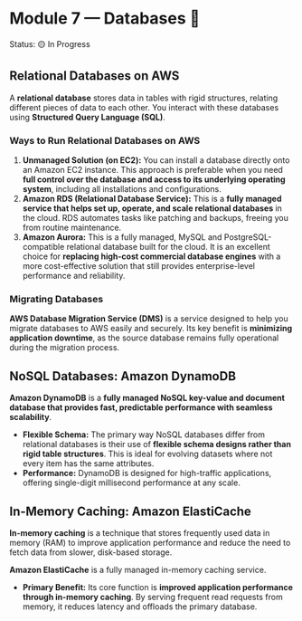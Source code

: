 # Module 7 — Databases 💾

Status: 🟡 In Progress

## Relational Databases on AWS

A **relational database** stores data in tables with rigid structures, relating different pieces of data to each other. You interact with these databases using **Structured Query Language (SQL)**.

### Ways to Run Relational Databases on AWS

1. **Unmanaged Solution (on EC2):** You can install a database directly onto an Amazon EC2 instance. This approach is preferable when you need **full control over the database and access to its underlying operating system**, including all installations and configurations.
2. **Amazon RDS (Relational Database Service):** This is a **fully managed service that helps set up, operate, and scale relational databases** in the cloud. RDS automates tasks like patching and backups, freeing you from routine maintenance.
3. **Amazon Aurora:** This is a fully managed, MySQL and PostgreSQL-compatible relational database built for the cloud. It is an excellent choice for **replacing high-cost commercial database engines** with a more cost-effective solution that still provides enterprise-level performance and reliability.

### Migrating Databases

**AWS Database Migration Service (DMS)** is a service designed to help you migrate databases to AWS easily and securely. Its key benefit is **minimizing application downtime**, as the source database remains fully operational during the migration process.

## NoSQL Databases: Amazon DynamoDB

**Amazon DynamoDB** is a **fully managed NoSQL key-value and document database that provides fast, predictable performance with seamless scalability**.

* **Flexible Schema:** The primary way NoSQL databases differ from relational databases is their use of **flexible schema designs rather than rigid table structures**. This is ideal for evolving datasets where not every item has the same attributes.
* **Performance:** DynamoDB is designed for high-traffic applications, offering single-digit millisecond performance at any scale.

## In-Memory Caching: Amazon ElastiCache

**In-memory caching** is a technique that stores frequently used data in memory (RAM) to improve application performance and reduce the need to fetch data from slower, disk-based storage.

**Amazon ElastiCache** is a fully managed in-memory caching service.

* **Primary Benefit:** Its core function is **improved application performance through in-memory caching**. By serving frequent read requests from memory, it reduces latency and offloads the primary database.
